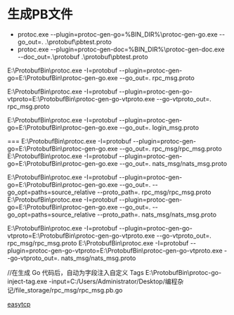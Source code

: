 # 生成PB文件
- protoc.exe --plugin=protoc-gen-go=%BIN_DIR%\protoc-gen-go.exe --go_out=. .\protobuf\pbtest.proto
- protoc.exe --plugin=protoc-gen-doc=%BIN_DIR%\protoc-gen-doc.exe --doc_out=.\protobuf .\protobuf\pbtest.proto












E:\ProtobufBin\protoc.exe -I=protobuf --plugin=protoc-gen-go=E:\ProtobufBin\protoc-gen-go.exe  --go_out=. rpc_msg.proto

E:\ProtobufBin\protoc.exe -I=protobuf --plugin=protoc-gen-go-vtproto=E:\ProtobufBin\protoc-gen-go-vtproto.exe  --go-vtproto_out=. rpc_msg.proto


E:\ProtobufBin\protoc.exe -I=protobuf --plugin=protoc-gen-go=E:\ProtobufBin\protoc-gen-go.exe  --go_out=. login_msg.proto


===
 E:\ProtobufBin\protoc.exe -I=protobuf --plugin=protoc-gen-go=E:\ProtobufBin\protoc-gen-go.exe  --go_out=. rpc_msg/rpc_msg.proto
 E:\ProtobufBin\protoc.exe -I=protobuf --plugin=protoc-gen-go=E:\ProtobufBin\protoc-gen-go.exe  --go_out=. nats_msg/nats_msg.proto



E:\ProtobufBin\protoc.exe -I=protobuf --plugin=protoc-gen-go=E:\ProtobufBin\protoc-gen-go.exe  --go_out=.   --go_opt=paths=source_relative --proto_path=. rpc_msg/rpc_msg.proto
E:\ProtobufBin\protoc.exe -I=protobuf --plugin=protoc-gen-go=E:\ProtobufBin\protoc-gen-go.exe  --go_out=.   --go_opt=paths=source_relative --proto_path=. nats_msg/nats_msg.proto


E:\ProtobufBin\protoc.exe -I=protobuf --plugin=protoc-gen-go-vtproto=E:\ProtobufBin\protoc-gen-go-vtproto.exe  --go-vtproto_out=.    rpc_msg/rpc_msg.proto
E:\ProtobufBin\protoc.exe -I=protobuf --plugin=protoc-gen-go-vtproto=E:\ProtobufBin\protoc-gen-go-vtproto.exe  --go-vtproto_out=.    nats_msg/nats_msg.proto


//在生成 Go 代码后，自动为字段注入自定义 Tags
E:\ProtobufBin\protoc-go-inject-tag.exe -input=C:/Users/Administrator/Desktop/编程杂记/file_storage/rpc_msg/rpc_msg.pb.go



[easytcp](https://github.com/DarthPestilane/easytcp)